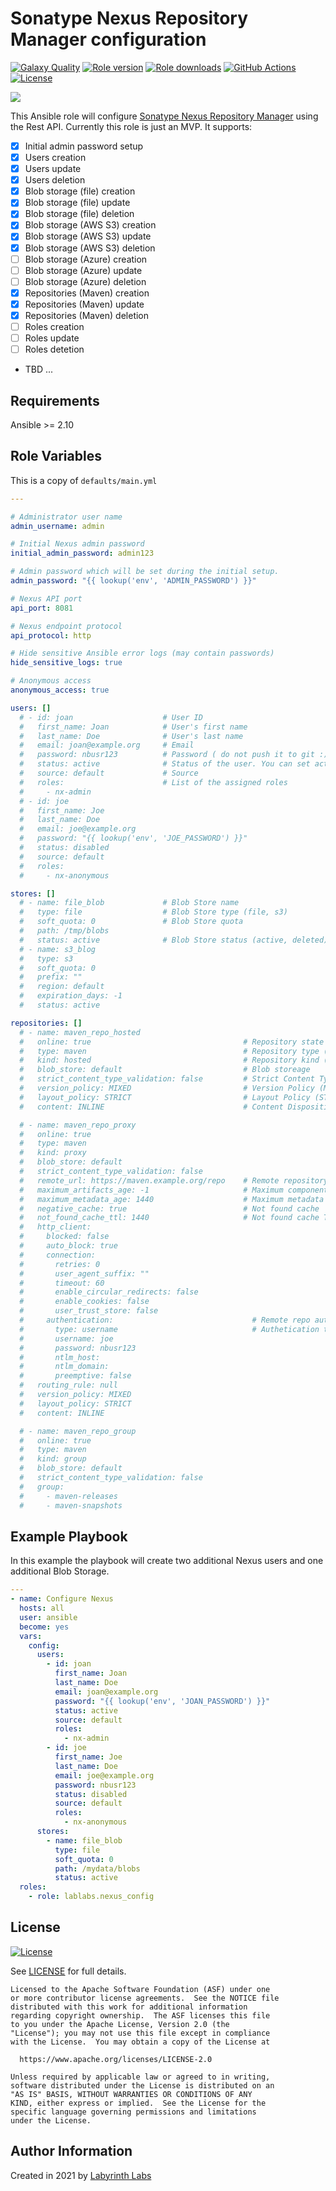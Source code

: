 # Sonatype Nexus Repository Manager configuration

[![Galaxy Quality](https://img.shields.io/ansible/quality/56888?style=flat&logo=ansible)](https://galaxy.ansible.com/lablabs/wireguard)
[![Role version](https://img.shields.io/github/v/release/lablabs/ansible-role-wireguard)](https://galaxy.ansible.com/lablabs/wireguard)
[![Role downloads](https://img.shields.io/ansible/role/d/56888)](https://galaxy.ansible.com/lablabs/wireguard)
[![GitHub Actions](https://github.com/lablabs/ansible-role-wireguard/actions/workflows/lint.yaml/badge.svg)](https://github.com/lablabs/ansible-role-wireguard/actions)
[![License](https://img.shields.io/github/license/lablabs/ansible-role-wireguard)](https://github.com/lablabs/ansible-role-wireguard/blob/main/LICENSE)

[<img src="ll-logo.png">](https://lablabs.io/)

This Ansible role will configure [Sonatype Nexus Repository Manager](https://www.sonatype.com/products/repository-oss?topnav=true) using the Rest API.
Currently this role is just an MVP. It supports:

- [x] Initial admin password setup
- [x] Users creation
- [x] Users update
- [x] Users deletion
- [x] Blob storage (file) creation
- [x] Blob storage (file) update
- [x] Blob storage (file) deletion
- [x] Blob storage (AWS S3) creation
- [x] Blob storage (AWS S3) update
- [x] Blob storage (AWS S3) deletion
- [ ] Blob storage (Azure) creation
- [ ] Blob storage (Azure) update
- [ ] Blob storage (Azure) deletion
- [x] Repositories (Maven) creation
- [x] Repositories (Maven) update
- [x] Repositories (Maven) deletion
- [ ] Roles creation
- [ ] Roles update
- [ ] Roles detetion
- TBD ...

## Requirements

Ansible >= 2.10

## Role Variables

This is a copy of `defaults/main.yml`

```yaml
---

# Administrator user name
admin_username: admin

# Initial Nexus admin password
initial_admin_password: admin123

# Admin password which will be set during the initial setup.
admin_password: "{{ lookup('env', 'ADMIN_PASSWORD') }}"

# Nexus API port
api_port: 8081

# Nexus endpoint protocol
api_protocol: http

# Hide sensitive Ansible error logs (may contain passwords)
hide_sensitive_logs: true

# Anonymous access
anonymous_access: true

users: []
  # - id: joan                    # User ID
  #   first_name: Joan            # User's first name
  #   last_name: Doe              # User's last name
  #   email: joan@example.org     # Email
  #   password: nbusr123          # Password ( do not push it to git :) )
  #   status: active              # Status of the user. You can set active/disabled or deleted to delete the user.
  #   source: default             # Source
  #   roles:                      # List of the assigned roles
  #     - nx-admin
  # - id: joe
  #   first_name: Joe
  #   last_name: Doe
  #   email: joe@example.org
  #   password: "{{ lookup('env', 'JOE_PASSWORD') }}"
  #   status: disabled
  #   source: default
  #   roles:
  #     - nx-anonymous

stores: []
  # - name: file_blob             # Blob Store name
  #   type: file                  # Blob Store type (file, s3)
  #   soft_quota: 0               # Blob Store quota
  #   path: /tmp/blobs
  #   status: active              # Blob Store status (active, deleted)
  # - name: s3_blog
  #   type: s3
  #   soft_quota: 0
  #   prefix: ""
  #   region: default
  #   expiration_days: -1
  #   status: active

repositories: []
  # - name: maven_repo_hosted
  #   online: true                                  # Repository state (true, false, deleted)
  #   type: maven                                   # Repository type (Currently supported: maven)
  #   kind: hosted                                  # Repository kind (hosted, proxy)
  #   blob_store: default                           # Blob storeage
  #   strict_content_type_validation: false         # Strict Content Type Validation
  #   version_policy: MIXED                         # Version Policy (MIXED, RELEASE, SNAPSHOT)
  #   layout_policy: STRICT                         # Layout Policy (STRICT, PERMISSIVE)
  #   content: INLINE                               # Content Disposition (INLINE)

  # - name: maven_repo_proxy
  #   online: true
  #   type: maven
  #   kind: proxy
  #   blob_store: default
  #   strict_content_type_validation: false
  #   remote_url: https://maven.example.org/repo    # Remote repository url
  #   maximum_artifacts_age: -1                     # Maximum component age
  #   maximum_metadata_age: 1440                    # Maximum metadata age
  #   negative_cache: true                          # Not found cache
  #   not_found_cache_ttl: 1440                     # Not found cache TTL
  #   http_client:
  #     blocked: false
  #     auto_block: true
  #     connection:
  #       retries: 0
  #       user_agent_suffix: ""
  #       timeout: 60
  #       enable_circular_redirects: false
  #       enable_cookies: false
  #       user_trust_store: false
  #     authentication:                               # Remote repo authentication
  #       type: username                              # Authetication type (username, ntlm)
  #       username: joe
  #       password: nbusr123
  #       ntlm_host:
  #       ntlm_domain:
  #       preemptive: false
  #   routing_rule: null
  #   version_policy: MIXED
  #   layout_policy: STRICT
  #   content: INLINE

  # - name: maven_repo_group
  #   online: true
  #   type: maven
  #   kind: group
  #   blob_store: default
  #   strict_content_type_validation: false
  #   group:
  #     - maven-releases
  #     - maven-snapshots

```

## Example Playbook

In this example the playbook will create two additional Nexus users and one additional Blob Storage.

```yaml
---
- name: Configure Nexus
  hosts: all
  user: ansible
  become: yes
  vars:
    config:
      users:
        - id: joan
          first_name: Joan
          last_name: Doe
          email: joan@example.org
          password: "{{ lookup('env', 'JOAN_PASSWORD') }}"
          status: active
          source: default
          roles:
            - nx-admin
        - id: joe
          first_name: Joe
          last_name: Doe
          email: joe@example.org
          password: nbusr123
          status: disabled
          source: default
          roles:
            - nx-anonymous
      stores:
        - name: file_blob
          type: file
          soft_quota: 0
          path: /mydata/blobs
          status: active
  roles:
    - role: lablabs.nexus_config
```

## License

[![License](https://img.shields.io/badge/License-Apache%202.0-blue.svg)](https://opensource.org/licenses/Apache-2.0)

See [LICENSE](LICENSE) for full details.

    Licensed to the Apache Software Foundation (ASF) under one
    or more contributor license agreements.  See the NOTICE file
    distributed with this work for additional information
    regarding copyright ownership.  The ASF licenses this file
    to you under the Apache License, Version 2.0 (the
    "License"); you may not use this file except in compliance
    with the License.  You may obtain a copy of the License at

      https://www.apache.org/licenses/LICENSE-2.0

    Unless required by applicable law or agreed to in writing,
    software distributed under the License is distributed on an
    "AS IS" BASIS, WITHOUT WARRANTIES OR CONDITIONS OF ANY
    KIND, either express or implied.  See the License for the
    specific language governing permissions and limitations
    under the License.

## Author Information

Created in 2021 by [Labyrinth Labs](https://www.lablabs.io/)
